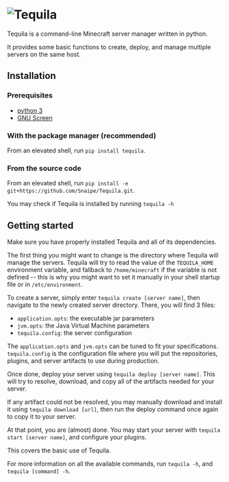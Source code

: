 ![Tequila][logo]
================

Tequila is a command-line Minecraft server manager written in python.

It provides some basic functions to create, deploy, and manage multiple servers on the same host.

## Installation

### Prerequisites

* [python 3][python]
* [GNU Screen][screen]

### With the package manager (recommended)

From an elevated shell, run `pip install tequila`.

### From the source code

From an elevated shell, run `pip install -e git+https://github.com/Snaipe/Tequila.git`.

You may check if Tequila is installed by running `tequila -h`

## Getting started

Make sure you have properly installed Tequila and all of its dependencies.

The first thing you might want to change is the directory where Tequila will manage the servers. 
Tequila will try to read the value of the `TEQUILA_HOME` environment variable, and fallback to `/home/minecraft`
if the variable is not defined -- this is why you might want to set it manually in your shell startup file or in 
`/etc/environment`.

To create a server, simply enter `tequila create [server name]`, then navigate to the newly created server directory.
There, you will find 3 files:

* `application.opts`: the executable jar parameters
* `jvm.opts`: the Java Virtual Machine parameters
* `tequila.config`: the server configuration

The `application.opts` and `jvm.opts` can be tuned to fit your specifications.
`tequila.config` is the configuration file where you will put the repositories, plugins, and server artifacts to use
during production.

Once done, deploy your server using `tequila deploy [server name]`. This will try to resolve, download, and copy all of
the artifacts needed for your server.

If any artifact could not be resolved, you may manually download and install it using `tequila download [url]`, then run
the deploy command once again to copy it to your server.

At that point, you are (almost) done. You may start your server with `tequila start [server name]`, and configure your plugins.

This covers the basic use of Tequila.

For more information on all the available commands, run `tequila -h`, and `tequila [command] -h`.


[logo]: ../graphics/logo.png?raw=true
[python]: https://www.python.org/
[screen]: http://www.gnu.org/software/screen/